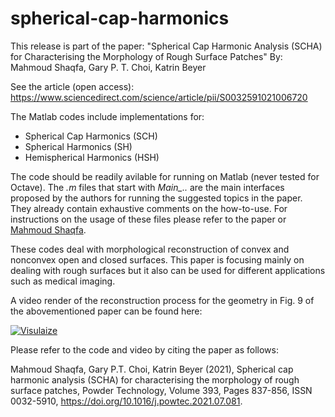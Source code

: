 # spherical-cap-harmonics
This release is part of the paper:
"Spherical Cap Harmonic Analysis (SCHA) for Characterising the Morphology of Rough Surface Patches"
By: Mahmoud Shaqfa, Gary P. T. Choi, Katrin Beyer

See the article (open access): https://www.sciencedirect.com/science/article/pii/S0032591021006720

The Matlab codes include implementations for:
- Spherical Cap Harmonics (SCH)
- Spherical Harmonics (SH)
- Hemispherical Harmonics (HSH)

The code should be readily avilable for running on Matlab (never tested for Octave). The *.m* files that start with *Main_..* are the main interfaces proposed by the authors for running the suggested topics in the paper. They already contain exhaustive comments on the how-to-use. For instructions on the usage of these files please refer to the paper or [Mahmoud Shaqfa](mailto:mahmoud.shaqfa@epfl.ch?subject=[GitHub]%20SCH%20source%20code).

These codes deal with morphological reconstruction of convex and nonconvex open and closed surfaces. This paper is focusing mainly on dealing with rough surfaces but it also can be used for different applications such as medical imaging.

A video render of the reconstruction process for the geometry in Fig. 9 of the abovementioned paper can be found here: 

[![Visulaize](http://img.youtube.com/vi/X77XdFxrbOI/0.jpg)](http://www.youtube.com/watch?v=X77XdFxrbOI)

Please refer to the code and video by citing the paper as follows:

Mahmoud Shaqfa, Gary P.T. Choi, Katrin Beyer (2021),
Spherical cap harmonic analysis (SCHA) for characterising the morphology of rough surface patches,
Powder Technology,
Volume 393,
Pages 837-856,
ISSN 0032-5910, https://doi.org/10.1016/j.powtec.2021.07.081.

